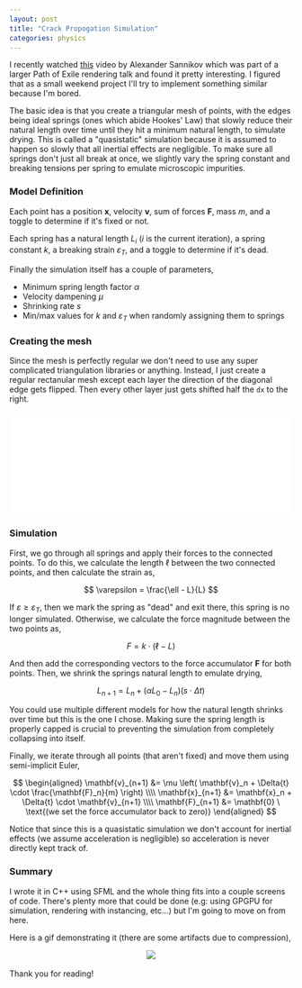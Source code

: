 ```yaml
---
layout: post
title: "Crack Propogation Simulation"
categories: physics
---
```


I recently watched [this](https://www.youtube.com/watch?v=0ebPkjqV7jE) video by Alexander Sannikov which was part of a larger Path of Exile rendering talk and found it pretty interesting. I figured that as a small weekend project I'll try to implement something similar because I'm bored.

The basic idea is that you create a triangular mesh of points, with the edges being ideal springs (ones which abide Hookes' Law) that slowly reduce their natural length over time until they hit a minimum natural length, to simulate drying. This is called a "quasistatic" simulation because it is assumed to happen so slowly that all inertial effects are negligible. To make sure all springs don't just all break at once, we slightly vary the spring constant and breaking tensions per spring to emulate microscopic impurities.

### Model Definition

Each point has a position $\mathbf{x}$, velocity $\mathbf{v}$, sum of forces $\mathbf{F}$, mass $m$, and a toggle to determine if it's fixed or not.

Each spring has a natural length $L_i$ ($i$ is the current iteration), a spring constant $k$, a breaking strain $\varepsilon_T$, and a toggle to determine if it's dead.

Finally the simulation itself has a couple of parameters,
 - Minimum spring length factor $\alpha$
 - Velocity dampening $\mu$
 - Shrinking rate $s$
 - Min/max values for $k$ and $\varepsilon_T$ when randomly assigning them to springs

### Creating the mesh

Since the mesh is perfectly regular we don't need to use any super complicated triangulation libraries or anything. Instead, I just create a regular rectanular mesh except each layer the direction of the diagonal edge gets flipped. Then every other layer just gets shifted half the `dx` to the right.

<p style="text-align: center;">
	<img src="/assets/img/crack_propogation_mesh.png" width="500">
</p>

### Simulation

First, we go through all springs and apply their forces to the connected points. To do this, we calculate the length $\ell$ between the two connected points, and then calculate the strain as,

$$
\varepsilon = \frac{\ell - L}{L}
$$

If $\varepsilon \geq \varepsilon_T$, then we mark the spring as "dead" and exit there, this spring is no longer simulated. Otherwise, we calculate the force magnitude between the two points as,

$$
F = k \cdot (\ell - L)
$$

And then add the corresponding vectors to the force accumulator $\mathbf{F}$ for both points. Then, we shrink the springs natural length to emulate drying,

$$
L_{n+1} = L_n + (\alpha L_0 - L_n) (s \cdot \Delta{t})
$$

You could use multiple different models for how the natural length shrinks over time but this is the one I chose. Making sure the spring length is properly capped is crucial to preventing the simulation from completely collapsing into itself.

Finally, we iterate through all points (that aren't fixed) and move them using semi-implicit Euler,

$$
\begin{aligned}
\mathbf{v}_{n+1} &= \mu \left( \mathbf{v}_n + \Delta{t} \cdot \frac{\mathbf{F}_n}{m} \right) \\\\
\mathbf{x}_{n+1} &= \mathbf{x}_n + \Delta{t} \cdot \mathbf{v}_{n+1} \\\\
\mathbf{F}_{n+1} &= \mathbf{0} \ \text{(we set the force accumulator back to zero)}
\end{aligned}
$$

Notice that since this is a quasistatic simulation we don't account for inertial effects (we assume acceleration is negligible) so acceleration is never directly kept track of.

### Summary

I wrote it in C++ using SFML and the whole thing fits into a couple screens of code. There's plenty more that could be done (e.g: using GPGPU for simulation, rendering with instancing, etc...) but I'm going to move on from here.

Here is a gif demonstrating it (there are some artifacts due to compression),

<p style="text-align: center;">
	<img src="/assets/img/crack_propogation_demo.gif" width="500">
</p>

Thank you for reading!
